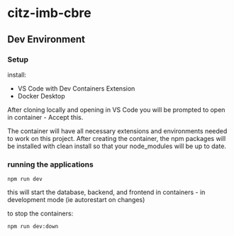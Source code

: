 # citz-imb-cbre

## Dev Environment

### Setup

install:
- VS Code with Dev Containers Extension
- Docker Desktop

After cloning locally and opening in VS Code you will be prompted to open in container - Accept this.

The container will have all necessary extensions and environments needed to work on this project.  After creating the container,
the npm packages will be installed with clean install so that your node_modules will be up to date.

### running the applications

```node
npm run dev
```

this will start the database, backend, and frontend in containers - in development mode (ie autorestart on changes)

to stop the containers:
```node
npm run dev:down
```

